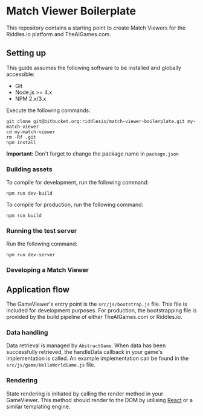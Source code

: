 # Match Viewer Boilerplate

This repository contains a starting point to create Match Viewers for the
Riddles.io platform and TheAIGames.com.

## Setting up

This guide assumes the following software to be installed and globally
accessible:

- Git
- Node.js >= 4.x
- NPM 2.x/3.x

Execute the following commands:

```
git clone git@bitbucket.org:riddlesio/match-viewer-boilerplate.git my-match-viewer
cd my-match-viewer
rm -Rf .git
npm install
```

**Important:** Don't forget to change the package name in `package.json`

### Building assets

To compile for development, run the following command:

```
npm run dev-build
```

To compile for production, run the following command:

```
npm run build
```

### Running the test server

Run the following command:

```
npm run dev-server
```

### Developing a Match Viewer

## Application flow

The GameViewer's entry point is the `src/js/bootstrap.js` file. This file is
included for development purposes. For production, the bootstrapping file is
provided by the build pipeline of either TheAIGames.com or Riddles.io.

### Data handling

Data retrieval is managed by `AbstractGame`. When data has been successfully
retrieved, the handleData callback in your game's implementation is called.
An example implementation can be found in the `src/js/game/HelloWorldGame.js`
file.

### Rendering

State rendering is initiated by calling the render method in your GameViewer.
This method should render to the DOM by utilising [React](https://facebook.github.io/react/)
or a similar templating engine.